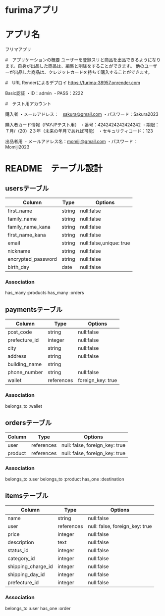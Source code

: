# furimaアプリ

# アプリ名
フリマアプリ

#　アプリケーションの概要
ユーザーを登録スリと商品を出品できるようになります。自身が出品した商品は、編集と削除をすることができます。
他のユーザーが出品した商品は、クレジットカードを持ちて購入することができます。

#　URL
Renderによるデプロイ
https://furima-38957.onrender.com

Basic認証
・ID：admin
・PASS：2222

#　テスト用アカウント

購入者
・メールアドレス：　sakura@gmail.com
・パスワード：Sakura2023

購入者カード情報（PAYJPテスト用）
・番号：4242424242424242
・期限：７月/（20）2３年（未来の年月であれば可能）
・セキュリティコード：123

出品者用
・メールアドレス名：momiji@gmail.com
・パスワード：Momiji2023

# README　テーブル設計

## usersテーブル
| Column            |  Type  |  Options   |
| ----------------- | ------ | ---------- |
| first_name        | string | null:false |
| family_name       | string | null:false |
| family_name_kana  | string | null:false |
| first_name_kana   | string | null:false |
| email             | string | null:false,unique: true |
| nickname          | string | null:false |
| encrypted_password | string | null:false |
| birth_day         | date   | null:false |

### Association
has_many :products 
has_many :orders

## paymentsテーブル
| Column            |  Type  |  Options   |
| ----------------- | ------ | ---------- |
| post_code         | string | null:false | 
| prefecture_id     | integer | null:false | 
| city              | string | null:false | 
| address           | string | null:false |
| building_name     | string |            |
| phone_number      | string | null:false |
| wallet            | references | foreign_key: true | 

### Association
belongs_to :wallet 

## ordersテーブル
| Column            |  Type  |  Options   |
| ----------------- | ------ | ---------- |
| user              | references | null: false, foreign_key: true |
| product           | references | null: false, foreign_key: true |

### Association
belongs_to :user
belongs_to :product
has_one :destination

## itemsテーブル
| Column            | Type   |  Options   |
| ----------------- | ------ | ---------- |
| name              | string | null:false |
| user              | references | null: false, foreign_key: true |
| price             | integer | null:false |
| description       | text   | null:false | 
| status_id         | integer | null:false |
| category_id       | integer | null:false |
| shipping_charge_id | integer | null:false | 
| shipping_day_id  | integer | null:false |  
| prefecture_id     | integer | null:false | 

### Association
belongs_to :user
has_one :order
